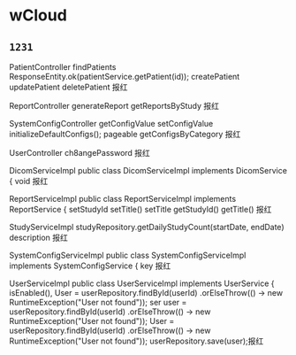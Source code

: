 # wCloud
``
1231
``
----


PatientController  findPatients ResponseEntity.ok(patientService.getPatient(id)); createPatient updatePatient deletePatient 报红

ReportController generateReport getReportsByStudy 报红

SystemConfigController getConfigValue setConfigValue initializeDefaultConfigs(); pageable getConfigsByCategory 报红

UserController ch8angePassword 报红

DicomServiceImpl public class DicomServiceImpl implements DicomService { void 报红

ReportServiceImpl public class ReportServiceImpl implements ReportService { setStudyId setTitle() setTitle getStudyId() getTitle() 报红

StudyServiceImpl studyRepository.getDailyStudyCount(startDate, endDate) description 报红

SystemConfigServiceImpl public class SystemConfigServiceImpl implements SystemConfigService { key 报红

UserServiceImpl public class UserServiceImpl implements UserService { isEnabled(), User = userRepository.findById(userId)
.orElseThrow(() -> new RuntimeException("User not found"));
ser user = userRepository.findById(userId)
.orElseThrow(() -> new RuntimeException("User not found"));
User = userRepository.findById(userId)
.orElseThrow(() -> new RuntimeException("User not found"));
userRepository.save(user);报红